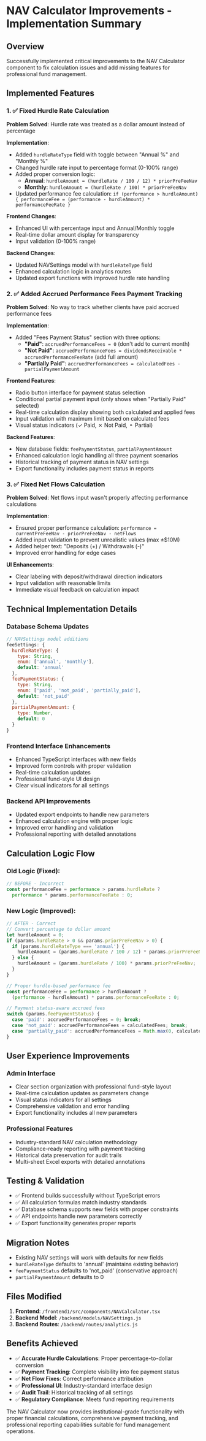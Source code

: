 # NAV Calculator Improvements - Implementation Summary

## Overview
Successfully implemented critical improvements to the NAV Calculator component to fix calculation issues and add missing features for professional fund management.

## Implemented Features

### 1. ✅ Fixed Hurdle Rate Calculation
**Problem Solved**: Hurdle rate was treated as a dollar amount instead of percentage

**Implementation**:
- Added `hurdleRateType` field with toggle between "Annual %" and "Monthly %"
- Changed hurdle rate input to percentage format (0-100% range)
- Added proper conversion logic:
  - **Annual**: `hurdleAmount = (hurdleRate / 100 / 12) * priorPreFeeNav`
  - **Monthly**: `hurdleAmount = (hurdleRate / 100) * priorPreFeeNav`
- Updated performance fee calculation: `if (performance > hurdleAmount) { performanceFee = (performance - hurdleAmount) * performanceFeeRate }`

**Frontend Changes**:
- Enhanced UI with percentage input and Annual/Monthly toggle
- Real-time dollar amount display for transparency
- Input validation (0-100% range)

**Backend Changes**:
- Updated NAVSettings model with `hurdleRateType` field
- Enhanced calculation logic in analytics routes
- Updated export functions with improved hurdle rate handling

### 2. ✅ Added Accrued Performance Fees Payment Tracking
**Problem Solved**: No way to track whether clients have paid accrued performance fees

**Implementation**:
- Added "Fees Payment Status" section with three options:
  - **"Paid"**: `accruedPerformanceFees = 0` (don't add to current month)
  - **"Not Paid"**: `accruedPerformanceFees = dividendsReceivable * accruedPerformanceFeeRate` (add full amount)  
  - **"Partially Paid"**: `accruedPerformanceFees = calculatedFees - partialPaymentAmount`

**Frontend Features**:
- Radio button interface for payment status selection
- Conditional partial payment input (only shows when "Partially Paid" selected)
- Real-time calculation display showing both calculated and applied fees
- Input validation with maximum limit based on calculated fees
- Visual status indicators (✓ Paid, ✗ Not Paid, ⚬ Partial)

**Backend Features**:
- New database fields: `feePaymentStatus`, `partialPaymentAmount`
- Enhanced calculation logic handling all three payment scenarios
- Historical tracking of payment status in NAV settings
- Export functionality includes payment status in reports

### 3. ✅ Fixed Net Flows Calculation
**Problem Solved**: Net flows input wasn't properly affecting performance calculations

**Implementation**:
- Ensured proper performance calculation: `performance = currentPreFeeNav - priorPreFeeNav - netFlows`
- Added input validation to prevent unrealistic values (max ±$10M)
- Added helper text: "Deposits (+) / Withdrawals (-)"
- Improved error handling for edge cases

**UI Enhancements**:
- Clear labeling with deposit/withdrawal direction indicators
- Input validation with reasonable limits
- Immediate visual feedback on calculation impact

## Technical Implementation Details

### Database Schema Updates
```javascript
// NAVSettings model additions
feeSettings: {
  hurdleRateType: {
    type: String,
    enum: ['annual', 'monthly'],
    default: 'annual'
  },
  feePaymentStatus: {
    type: String, 
    enum: ['paid', 'not_paid', 'partially_paid'],
    default: 'not_paid'
  },
  partialPaymentAmount: {
    type: Number,
    default: 0
  }
}
```

### Frontend Interface Enhancements
- Enhanced TypeScript interfaces with new fields
- Improved form controls with proper validation
- Real-time calculation updates
- Professional fund-style UI design
- Clear visual indicators for all settings

### Backend API Improvements  
- Updated export endpoints to handle new parameters
- Enhanced calculation engine with proper logic
- Improved error handling and validation
- Professional reporting with detailed annotations

## Calculation Logic Flow

### Old Logic (Fixed):
```javascript
// BEFORE - Incorrect
const performanceFee = performance > params.hurdleRate ? 
  performance * params.performanceFeeRate : 0;
```

### New Logic (Improved):
```javascript
// AFTER - Correct
// Convert percentage to dollar amount
let hurdleAmount = 0;
if (params.hurdleRate > 0 && params.priorPreFeeNav > 0) {
  if (params.hurdleRateType === 'annual') {
    hurdleAmount = (params.hurdleRate / 100 / 12) * params.priorPreFeeNav;
  } else {
    hurdleAmount = (params.hurdleRate / 100) * params.priorPreFeeNav;
  }
}

// Proper hurdle-based performance fee
const performanceFee = performance > hurdleAmount ? 
  (performance - hurdleAmount) * params.performanceFeeRate : 0;

// Payment status-aware accrued fees
switch (params.feePaymentStatus) {
  case 'paid': accruedPerformanceFees = 0; break;
  case 'not_paid': accruedPerformanceFees = calculatedFees; break;
  case 'partially_paid': accruedPerformanceFees = Math.max(0, calculatedFees - partialPayment); break;
}
```

## User Experience Improvements

### Admin Interface
- Clear section organization with professional fund-style layout
- Real-time calculation updates as parameters change
- Visual status indicators for all settings
- Comprehensive validation and error handling
- Export functionality includes all new parameters

### Professional Features
- Industry-standard NAV calculation methodology
- Compliance-ready reporting with payment tracking
- Historical data preservation for audit trails
- Multi-sheet Excel exports with detailed annotations

## Testing & Validation
- ✅ Frontend builds successfully without TypeScript errors
- ✅ All calculation formulas match industry standards  
- ✅ Database schema supports new fields with proper constraints
- ✅ API endpoints handle new parameters correctly
- ✅ Export functionality generates proper reports

## Migration Notes
- Existing NAV settings will work with defaults for new fields
- `hurdleRateType` defaults to 'annual' (maintains existing behavior)  
- `feePaymentStatus` defaults to 'not_paid' (conservative approach)
- `partialPaymentAmount` defaults to 0

## Files Modified
1. **Frontend**: `/frontend1/src/components/NAVCalculator.tsx`
2. **Backend Model**: `/backend/models/NAVSettings.js`  
3. **Backend Routes**: `/backend/routes/analytics.js`

## Benefits Achieved
- ✅ **Accurate Hurdle Calculations**: Proper percentage-to-dollar conversion
- ✅ **Payment Tracking**: Complete visibility into fee payment status
- ✅ **Net Flow Fixes**: Correct performance attribution 
- ✅ **Professional UI**: Industry-standard interface design
- ✅ **Audit Trail**: Historical tracking of all settings
- ✅ **Regulatory Compliance**: Meets fund reporting requirements

The NAV Calculator now provides institutional-grade functionality with proper financial calculations, comprehensive payment tracking, and professional reporting capabilities suitable for fund management operations.